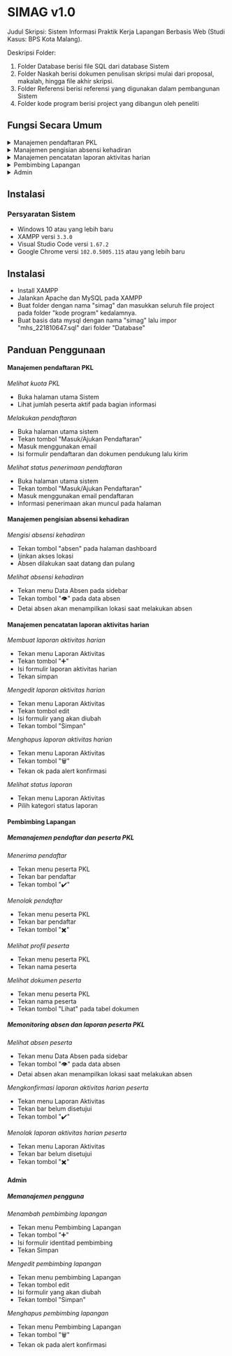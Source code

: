 # SIMAG v1.0

Judul Skripsi: Sistem Informasi Praktik Kerja Lapangan Berbasis Web (Studi Kasus: BPS Kota Malang).


Deskripsi Folder:
1. Folder Database berisi file SQL dari database Sistem
2. Folder Naskah berisi dokumen penulisan skripsi mulai dari proposal, makalah, hingga file akhir skripsi.
3. Folder Referensi berisi referensi yang digunakan dalam pembangunan Sistem
4. Folder kode program berisi project yang dibangun oleh peneliti

## Fungsi Secara Umum
<details><summary>Manajemen pendaftaran PKL</summary>

- Melihat kuota peserta PKL yang tersedia
- Melakukan pendaftaran
- Melihat status penerimaan pendaftaran

</details>

<details><summary>Manajemen pengisian absensi kehadiran</summary>

- Mengisi absensi kehadiran
- Melihat absensi kehadiran

</details>

<details><summary> Manajemen pencatatan laporan aktivitas harian</summary>

- Membuat laporan aktivitas harian
- Mengedit laporan aktivitas harian 
- Menghapus laporan aktivitas harian
- Melihat status laporan 

</details>

<details><summary>Pembimbing Lapangan</summary>

- Memanajemen pendaftar dan peserta PKL
- Memonitoring absen dan laporan peserta PKL

</details>

<details><summary>Admin</summary>

- Memanajemen pengguna

</details>

## Instalasi
### Persyaratan Sistem
- Windows 10 atau yang lebih baru
- XAMPP versi `3.3.0`
- Visual Studio Code versi `1.67.2`
- Google Chrome versi `102.0.5005.115` atau yang lebih baru

## Instalasi
- Install XAMPP
- Jalankan Apache dan MySQL pada XAMPP
- Buat folder dengan nama "simag" dan masukkan seluruh file project pada folder "kode program" kedalamnya.
- Buat basis data mysql dengan nama "simag" lalu impor "mhs_221810647.sql" dari folder "Database"

## Panduan Penggunaan
#### Manajemen pendaftaran PKL
_Melihat kuota PKL_
- Buka halaman utama Sistem
- Lihat jumlah peserta aktif pada bagian informasi 

_Melakukan pendaftaran_
- Buka halaman utama sistem
- Tekan tombol "Masuk/Ajukan Pendaftaran"
- Masuk menggunakan email
- Isi formulir pendaftaran dan dokumen pendukung lalu kirim

_Melihat status penerimaan pendaftaran_
- Buka halaman utama sistem
- Tekan tombol "Masuk/Ajukan Pendaftaran"
- Masuk menggunakan email pendaftaran
- Informasi penerimaan akan muncul pada halaman

#### Manajemen pengisian absensi kehadiran
_Mengisi absensi kehadiran_
- Tekan tombol "absen" pada halaman dashboard
- Ijinkan akses lokasi
- Absen dilakukan saat datang dan pulang

_Melihat absensi kehadiran_
- Tekan menu Data Absen pada sidebar
- Tekan tombol ":eye:" pada data absen
- Detai absen akan menampilkan lokasi saat melakukan absen

#### Manajemen pencatatan laporan aktivitas harian
_Membuat laporan aktivitas harian_
- Tekan menu Laporan Aktivitas 
- Tekan tombol ":heavy_plus_sign:"
- Isi formulir laporan aktivitas harian
- Tekan simpan

_Mengedit laporan aktivitas harian_ 
- Tekan menu Laporan Aktivitas 
- Tekan tombol edit
- Isi formulir yang akan diubah
- Tekan tombol "Simpan"

_Menghapus laporan aktivitas harian_
- Tekan menu Laporan Aktivitas 
- Tekan tombol ":wastebasket:"
- Tekan ok pada alert konfirmasi

_Melihat status laporan_
- Tekan menu Laporan Aktivitas
- Pilih kategori status laporan

#### Pembimbing Lapangan
##### Memanajemen pendaftar dan peserta PKL
_Menerima pendaftar_
- Tekan menu peserta PKL
- Tekan bar pendaftar
- Tekan tombol ":heavy_check_mark:"

_Menolak pendaftar_
- Tekan menu peserta PKL
- Tekan bar pendaftar
- Tekan tombol ":heavy_multiplication_x:"

_Melihat profil peserta_
- Tekan menu peserta PKL
- Tekan nama peserta

_Melihat dokumen peserta_
- Tekan menu peserta PKL
- Tekan nama peserta
- Tekan tombol "Lihat" pada tabel dokumen 

##### Memonitoring absen dan laporan peserta PKL
_Melihat absen peserta_
- Tekan menu Data Absen pada sidebar
- Tekan tombol ":eye:" pada data absen
- Detai absen akan menampilkan lokasi saat melakukan absen

_Mengkonfirmasi laporan aktivitas harian peserta_
- Tekan menu Laporan Aktivitas
- Tekan bar belum disetujui
- Tekan tombol ":heavy_check_mark:"

_Menolak laporan aktivitas harian peserta_
- Tekan menu Laporan Aktivitas
- Tekan bar belum disetujui
- Tekan tombol ":heavy_multiplication_x:"

#### Admin
##### Memanajemen pengguna
_Menambah pembimbing lapangan_
- Tekan menu Pembimbing Lapangan
- Tekan tombol ":heavy_plus_sign:"
- Isi formulir identitad pembimbing
- Tekan Simpan

_Mengedit pembimbing lapangan_
- Tekan menu pembimbing Lapangan 
- Tekan tombol edit
- Isi formulir yang akan diubah
- Tekan tombol "Simpan"

_Menghapus pembimbing lapangan_
- Tekan menu Pembimbing Lapangan
- Tekan tombol ":wastebasket:"
- Tekan ok pada alert konfirmasi
